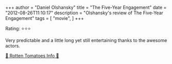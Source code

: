+++
author = "Daniel Olshansky"
title = "The Five-Year Engagement"
date = "2012-08-26T11:10:17"
description = "Olshansky's review of The Five-Year Engagement"
tags = [
    "movie",
]
+++

Rating: ⭐⭐⭐

Very predictable and a little long yet still entertaining thanks to the awesome actors.

[🍅 Rotten Tomatoes Info 🍅](https://www.rottentomatoes.com//m/the_five_year_engagement)
